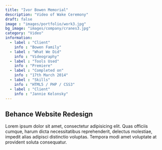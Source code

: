 ```yaml
---
title: "Ivor Bowen Memorial"
description: "Video of Wake Ceremony"
draft: false
image : "images/portfolio/work3.jpg"
bg_image: "images/company/cranes3.jpg"
category: "Video"
information:
  - label : "Client"
    info : "Bowen Family"
  - label : "What We Did"
    info : "Videography"
  - label : "Tools Used"
    info : "Premiere"
  - label : "Completed on"
    info : "17th March 2014"
  - label : "Skills"
    info : "HTML5 / PHP / CSS3"
  - label : "Client"
    info : "Jannie Kelonsky"
---
```


## Behance Website Redesign

Lorem ipsum dolor sit amet, consectetur adipisicing elit. Quas officiis cumque, harum dicta necessitatibus
reprehenderit, delectus molestiae, impedit alias adipisci distinctio voluptas. Tempora modi amet voluptate
at provident soluta consequatur.

